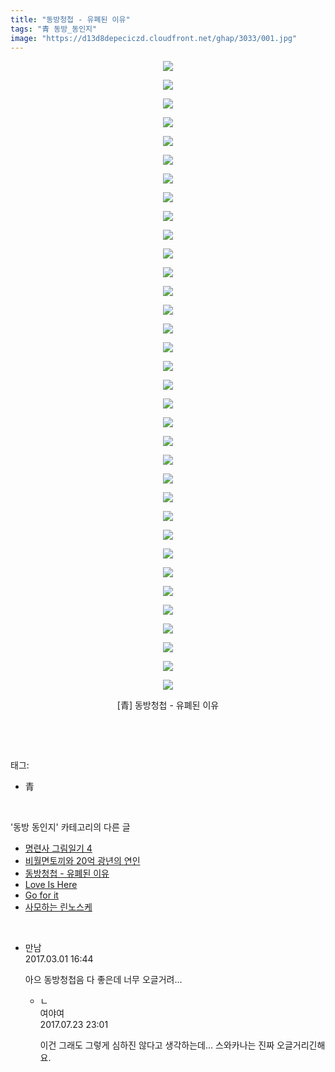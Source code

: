 ```yaml
---
title: "동방청첩 - 유폐된 이유"
tags: "青 동방_동인지"
image: "https://d13d8depeciczd.cloudfront.net/ghap/3033/001.jpg"
---
```

<div class="article">
<p style="text-align: center; clear: none; float: none;"><img src="{{ site.imgserver12 }}/ghap/3033/001.jpg"/></p>
<p style="text-align: center; clear: none; float: none;"><img src="{{ site.imgserver12 }}/ghap/3033/002.jpg"/></p>
<p style="text-align: center; clear: none; float: none;"><img src="{{ site.imgserver12 }}/ghap/3033/003.jpg"/></p>
<p style="text-align: center; clear: none; float: none;"><img src="{{ site.imgserver12 }}/ghap/3033/004.jpg"/></p>
<p style="text-align: center; clear: none; float: none;"><img src="{{ site.imgserver12 }}/ghap/3033/005.jpg"/></p>
<p style="text-align: center; clear: none; float: none;"><img src="{{ site.imgserver12 }}/ghap/3033/006.jpg"/></p>
<p style="text-align: center; clear: none; float: none;"><img src="{{ site.imgserver12 }}/ghap/3033/007.jpg"/></p>
<p style="text-align: center; clear: none; float: none;"><img src="{{ site.imgserver12 }}/ghap/3033/008.jpg"/></p>
<p style="text-align: center; clear: none; float: none;"><img src="{{ site.imgserver12 }}/ghap/3033/009.jpg"/></p>
<p style="text-align: center; clear: none; float: none;"><img src="{{ site.imgserver12 }}/ghap/3033/010.jpg"/></p>
<p style="text-align: center; clear: none; float: none;"><img src="{{ site.imgserver12 }}/ghap/3033/011.jpg"/></p>
<p style="text-align: center; clear: none; float: none;"><img src="{{ site.imgserver12 }}/ghap/3033/012.jpg"/></p>
<p style="text-align: center; clear: none; float: none;"><img src="{{ site.imgserver12 }}/ghap/3033/013.jpg"/></p>
<p style="text-align: center; clear: none; float: none;"><img src="{{ site.imgserver12 }}/ghap/3033/014.jpg"/></p>
<p style="text-align: center; clear: none; float: none;"><img src="{{ site.imgserver12 }}/ghap/3033/015.jpg"/></p>
<p style="text-align: center; clear: none; float: none;"><img src="{{ site.imgserver12 }}/ghap/3033/016.jpg"/></p>
<p style="text-align: center; clear: none; float: none;"><img src="{{ site.imgserver12 }}/ghap/3033/017.jpg"/></p>
<p style="text-align: center; clear: none; float: none;"><img src="{{ site.imgserver12 }}/ghap/3033/018.jpg"/></p>
<p style="text-align: center; clear: none; float: none;"><img src="{{ site.imgserver12 }}/ghap/3033/019.jpg"/></p>
<p style="text-align: center; clear: none; float: none;"><img src="{{ site.imgserver12 }}/ghap/3033/020.jpg"/></p>
<p style="text-align: center; clear: none; float: none;"><img src="{{ site.imgserver12 }}/ghap/3033/021.jpg"/></p>
<p style="text-align: center; clear: none; float: none;"><img src="{{ site.imgserver12 }}/ghap/3033/022.jpg"/></p>
<p style="text-align: center; clear: none; float: none;"><img src="{{ site.imgserver12 }}/ghap/3033/023.jpg"/></p>
<p style="text-align: center; clear: none; float: none;"><img src="{{ site.imgserver12 }}/ghap/3033/024.jpg"/></p>
<p style="text-align: center; clear: none; float: none;"><img src="{{ site.imgserver12 }}/ghap/3033/025.jpg"/></p>
<p style="text-align: center; clear: none; float: none;"><img src="{{ site.imgserver12 }}/ghap/3033/026.jpg"/></p>
<p style="text-align: center; clear: none; float: none;"><img src="{{ site.imgserver12 }}/ghap/3033/027.jpg"/></p>
<p style="text-align: center; clear: none; float: none;"><img src="{{ site.imgserver12 }}/ghap/3033/028.jpg"/></p>
<p style="text-align: center; clear: none; float: none;"><img src="{{ site.imgserver12 }}/ghap/3033/029.jpg"/></p>
<p style="text-align: center; clear: none; float: none;"><img src="{{ site.imgserver12 }}/ghap/3033/030.jpg"/></p>
<p style="text-align: center; clear: none; float: none;"><img src="{{ site.imgserver12 }}/ghap/3033/031.jpg"/></p>
<p style="text-align: center; clear: none; float: none;"><img src="{{ site.imgserver12 }}/ghap/3033/032.jpg"/></p>
<p style="text-align: center; clear: none; float: none;"><img src="{{ site.imgserver12 }}/ghap/3033/033.jpg"/></p>
<p style="text-align: center; clear: none; float: none;"><img src="{{ site.imgserver12 }}/ghap/3033/034.jpg"/></p>
<p style="text-align: center; clear: none; float: none;">[青] 동방청첩 - 유폐된 이유</p>
<p><br/></p>
</div><br/>
<div class="tagTrail">
<p>태그: </p>
<ul>
<li>青</li>
</ul>
</div><br/>
<div class="another">
<p>'동방 동인지' 카테고리의 다른 글</p>
<ul>
<li><a href="/ghap_3037">명련사 그림일기 4</a></li>
<li><a href="/ghap_3036">비월면토끼와 20억 광년의 연인</a></li>
<li><a href="/ghap_3033">동방청첩 - 유폐된 이유</a></li>
<li><a href="/ghap_3032">Love Is Here</a></li>
<li><a href="/ghap_3031">Go for it</a></li>
<li><a href="/ghap_3028">사모하는 린노스케</a></li>
</ul>
</div><br/>
<div class="cb_module cb_fluid">
<div class="cb_wrt cb_profile">
<div class="comment">
<ul>
<li class="cb_thumb_off" id="comment14928507">
<div class="cb_comment_area">
<div class="cb_info_area">
<div class="cb_section">
<span class="cb_nick_name">만남</span>
</div>
<div class="cb_section">
<span class="cb_date">2017.03.01 16:44 </span>
</div>
</div>
<div class="cb_dsc_comment">
<p class="cb_dsc">
											아으 동방청첩음 다 좋은데 너무 오글거려...<br/>
</p>
</div>
<ul>
<li class="cb_thumb_off" id="comment15042707">
<span class="cb_bu_subnode">ㄴ</span>
<div class="cb_comment_area">
<div class="cb_info_area">
<div class="cb_section">
<span class="cb_nick_name">여야여</span>
</div>
<div class="cb_section">
<span class="cb_date">2017.07.23 23:01 </span>
</div>
</div>
<div class="cb_dsc_comment">
<p class="cb_dsc">
																이건 그래도 그렇게 심하진 않다고 생각하는데...  스와카나는 진짜 오글거리긴해요. 
															</p>
</div>
</div>
</li>
</ul>
</div></li>
</ul>
</div>
</div><!-- commentList close -->
</div><br/>

